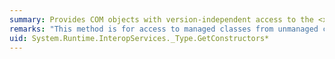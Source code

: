 ```yaml
---
summary: Provides COM objects with version-independent access to the <xref href="erload:System.Type.GetConstructors"></xref> method.
remarks: "This method is for access to managed classes from unmanaged code, and should not be called from managed code.  \n  \n The <xref:System.Type.GetConstructors%2A?displayProperty=fullName> method gets the constructors of the current <xref:System.Type>."
uid: System.Runtime.InteropServices._Type.GetConstructors*
---
```

